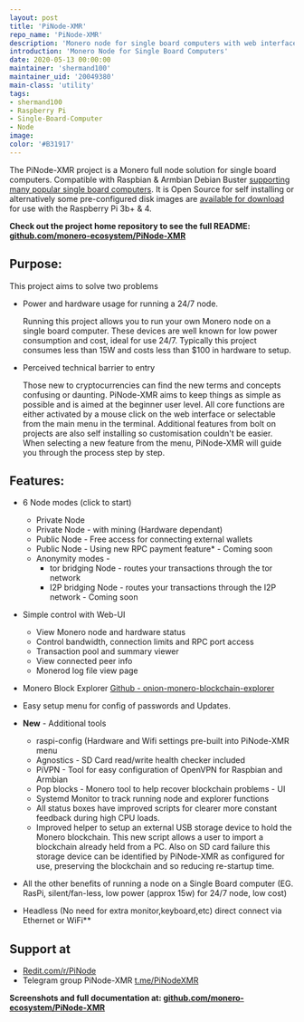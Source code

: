 ```yaml
---
layout: post
title: 'PiNode-XMR'
repo_name: 'PiNode-XMR'
description: 'Monero node for single board computers with web interface and pre-configured tools.'
introduction: 'Monero Node for Single Board Computers'
date: 2020-05-13 00:00:00
maintainer: 'shermand100'
maintainer_uid: '20049380'
main-class: 'utility'
tags:
- shermand100
- Raspberry Pi
- Single-Board-Computer
- Node
image: 
color: '#B31917'
---
```


The PiNode-XMR project is a Monero full node solution for single board computers. Compatible with Raspbian & Armbian Debian Buster [supporting many popular single board computers](https://github.com/monero-ecosystem/PiNode-XMR/wiki/Hardware). It is Open Source for self installing or alternatively some pre-configured disk images are [available for download](https://github.com/monero-ecosystem/PiNode-XMR#downloads) for use with the Raspberry Pi 3b+ & 4.

**Check out the project home repository to see the full README: [github.com/monero-ecosystem/PiNode-XMR](https://github.com/monero-ecosystem/PiNode-XMR/blob/master/README.md)**

## Purpose:
This project aims to solve two problems

* Power and hardware usage for running a 24/7 node.

  Running this project allows you to run your own Monero node on a single board computer. These devices are well known for low power consumption and cost, ideal for use 24/7. Typically this project consumes less than 15W and costs less than $100 in hardware to setup.
  
* Perceived technical barrier to entry 

  Those new to cryptocurrencies can find the new terms and concepts confusing or daunting. PiNode-XMR aims to keep things as simple as possible and is aimed at the beginner user level. All core functions are either activated by a mouse click on the web interface or selectable from the main menu in the terminal.
  Additional features from bolt on projects are also self installing so customisation couldn't be easier. When selecting a new feature from the menu, PiNode-XMR will guide you through the process step by step.

## Features:
* 6 Node modes (click to start)
  * Private Node
  * Private Node - with mining (Hardware dependant)
  * Public Node - Free access for connecting external wallets
  * Public Node - Using new RPC payment feature* - Coming soon
  * Anonymity modes -
    * tor bridging Node - routes your transactions through the tor network
    * I2P bridging Node - routes your transactions through the I2P network - Coming soon
    
* Simple control with Web-UI
  * View Monero node and hardware status
  * Control bandwidth, connection limits and RPC port access
  * Transaction pool and summary viewer
  * View connected peer info
  * Monerod log file view page
  
* Monero Block Explorer [Github - onion-monero-blockchain-explorer](https://github.com/moneroexamples/onion-monero-blockchain-explorer)
* Easy setup menu for config of passwords and Updates.

* **New** - Additional tools
  * raspi-config (Hardware and Wifi settings pre-built into PiNode-XMR menu
  * Agnostics - SD Card read/write health checker included
  * PiVPN - Tool for easy configuration of OpenVPN for Raspbian and Armbian
  * Pop blocks - Monero tool to help recover blockchain problems - UI
  * Systemd Monitor to track running node and explorer functions
  * All status boxes have improved scripts for clearer more constant feedback during high CPU loads.
  * Improved helper to setup an external USB storage device to hold the Monero blockchain. This new script allows a user to import a blockchain already held from a PC. Also on SD card failure this storage device can be identified by PiNode-XMR as configured for use, preserving the blockchain and so reducing re-startup time.
  
* All the other benefits of running a node on a Single Board computer (EG. RasPi, silent/fan-less, low power (approx 15w) for 24/7 node, low cost)
* Headless (No need for extra monitor,keyboard,etc) direct connect via Ethernet or WiFi**


## Support at
* [Redit.com/r/PiNode](https://www.reddit.com/r/pinode/)
* Telegram group PiNode-XMR [t.me/PiNodeXMR](https://t.me/PiNodeXMR)

**Screenshots and full documentation at: [github.com/monero-ecosystem/PiNode-XMR](https://github.com/monero-ecosystem/PiNode-XMR/blob/master/README.md)**
